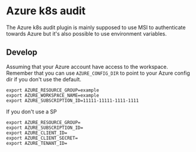 # Azure k8s audit

The Azure k8s audit plugin is mainly supposed to use MSI to authenticate towards Azure but it's also possible to use environment variables.

## Develop

Assuming that your Azure account have access to the workspace.
Remember that you can use `AZURE_CONFIG_DIR` to point to your Azure config dir if you don't use the default.

```shell
export AZURE_RESOURCE_GROUP=example
export AZURE_WORKSPACE_NAME=example
export AZURE_SUBSCRIPTION_ID=11111-11111-1111-1111
```

If you don't use a SP

```shell
export AZURE_RESOURCE_GROUP=
export AZURE_SUBSCRIPTION_ID=
export AZURE_CLIENT_ID=
export AZURE_CLIENT_SECRET=
export AZURE_TENANT_ID=
```
